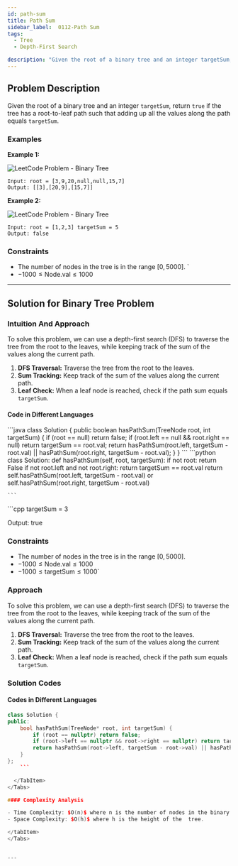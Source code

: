 ```yaml
---
id: path-sum
title: Path Sum 
sidebar_label:  0112-Path Sum 
tags:
  - Tree
  - Depth-First Search

description: "Given the root of a binary tree and an integer targetSum, return true if the tree has a root-to-leaf path such that adding up all the values along the path equals targetSum."
---
```


## Problem Description

Given the root of a binary tree and an integer `targetSum`, return `true` if the tree has a root-to-leaf path such that adding up all the values along the path equals `targetSum`.



### Examples

**Example 1:**

![LeetCode Problem - Binary Tree](https://assets.leetcode.com/uploads/2021/01/18/pathsum1.jpg)
```
Input: root = [3,9,20,null,null,15,7]
Output: [[3],[20,9],[15,7]]
```
**Example 2:**

![LeetCode Problem - Binary Tree](https://assets.leetcode.com/uploads/2021/01/18/pathsum2.jpg)
```
Input: root = [1,2,3] targetSum = 5
Output: false
```

### Constraints

- The number of nodes in the tree is in the range $[0, 5000]$.
`
- $-1000 \leq \text{Node.val} \leq 1000$

---

## Solution for Binary Tree Problem

### Intuition And Approach

To solve this problem, we can use a depth-first search (DFS) to traverse the tree from the root to the leaves, while keeping track of the sum of the values along the current path.

1. **DFS Traversal:** Traverse the tree from the root to the leaves.
2. **Sum Tracking:** Keep track of the sum of the values along the current path.
3. **Leaf Check:** When a leaf node is reached, check if the path sum equals `targetSum`.

<Tabs>
 <tabItem value="Recursive" label="Recursive">


#### Code in Different Languages

<Tabs>
  <TabItem value="Java" label="Java" default>
  <SolutionAuthor name="@Vipullakum007"/>
   ```java
   class Solution {
    public boolean hasPathSum(TreeNode root, int targetSum) {
        if (root == null) return false;
        if (root.left == null && root.right == null) return targetSum == root.val;
        return hasPathSum(root.left, targetSum - root.val) || hasPathSum(root.right, targetSum - root.val);
    }
}
    ```

  </TabItem>
  <TabItem value="Python" label="Python">
  <SolutionAuthor name="@Vipullakum007"/>
   ```python
   class Solution:
    def hasPathSum(self, root, targetSum):
        if not root:
            return False
        if not root.left and not root.right:
            return targetSum == root.val
        return self.hasPathSum(root.left, targetSum - root.val) or self.hasPathSum(root.right, targetSum - root.val)

    ```

  </TabItem>
  <TabItem value="C++" label="C++">
  <SolutionAuthor name="@Vipullakum007"/>
   ```cpp
    targetSum = 3

Output: true

### Constraints

- The number of nodes in the tree is in the range $[0, 5000]$.
- $-1000 \leq \text{Node.val} \leq 1000$
- $-1000 \leq \text{targetSum} \leq 1000$`

### Approach

To solve this problem, we can use a depth-first search (DFS) to traverse the tree from the root to the leaves, while keeping track of the sum of the values along the current path.

1. **DFS Traversal:** Traverse the tree from the root to the leaves.
2. **Sum Tracking:** Keep track of the sum of the values along the current path.
3. **Leaf Check:** When a leaf node is reached, check if the path sum equals `targetSum`.

### Solution Codes

#### Codes in Different Languages

<Tabs>
  <TabItem value="C++" label="C++" default>
  <SolutionAuthor name="@ayushchaware08"/>

```cpp
class Solution {
public:
    bool hasPathSum(TreeNode* root, int targetSum) {
        if (root == nullptr) return false;
        if (root->left == nullptr && root->right == nullptr) return targetSum == root->val;
        return hasPathSum(root->left, targetSum - root->val) || hasPathSum(root->right, targetSum - root->val);
    }
};
    ```

  </TabItem>
</Tabs>

#### Complexity Analysis

- Time Complexity: $O(n)$ where n is the number of nodes in the binary tree.
- Space Complexity: $O(h)$ where h is the height of the  tree.

</tabItem>
</Tabs>


---
